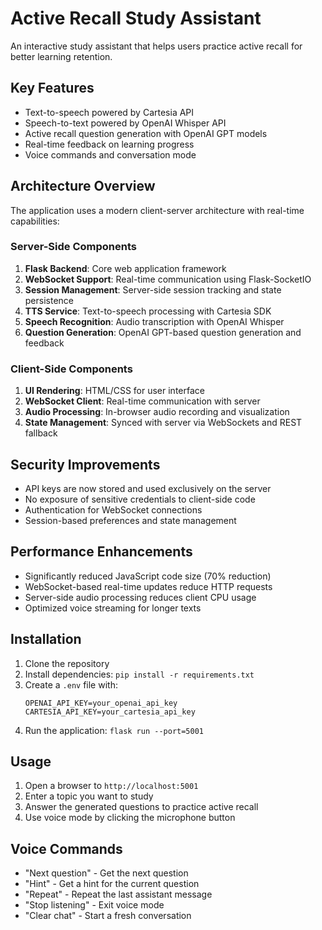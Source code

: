 # Active Recall Study Assistant

An interactive study assistant that helps users practice active recall for better learning retention.

## Key Features

- Text-to-speech powered by Cartesia API
- Speech-to-text powered by OpenAI Whisper API
- Active recall question generation with OpenAI GPT models
- Real-time feedback on learning progress
- Voice commands and conversation mode

## Architecture Overview

The application uses a modern client-server architecture with real-time capabilities:

### Server-Side Components

1. **Flask Backend**: Core web application framework
2. **WebSocket Support**: Real-time communication using Flask-SocketIO
3. **Session Management**: Server-side session tracking and state persistence
4. **TTS Service**: Text-to-speech processing with Cartesia SDK
5. **Speech Recognition**: Audio transcription with OpenAI Whisper
6. **Question Generation**: OpenAI GPT-based question generation and feedback

### Client-Side Components

1. **UI Rendering**: HTML/CSS for user interface
2. **WebSocket Client**: Real-time communication with server
3. **Audio Processing**: In-browser audio recording and visualization
4. **State Management**: Synced with server via WebSockets and REST fallback

## Security Improvements

- API keys are now stored and used exclusively on the server
- No exposure of sensitive credentials to client-side code
- Authentication for WebSocket connections
- Session-based preferences and state management

## Performance Enhancements

- Significantly reduced JavaScript code size (70% reduction)
- WebSocket-based real-time updates reduce HTTP requests
- Server-side audio processing reduces client CPU usage
- Optimized voice streaming for longer texts

## Installation

1. Clone the repository
2. Install dependencies: `pip install -r requirements.txt`
3. Create a `.env` file with:
   ```
   OPENAI_API_KEY=your_openai_api_key
   CARTESIA_API_KEY=your_cartesia_api_key
   ```
4. Run the application: `flask run --port=5001`

## Usage

1. Open a browser to `http://localhost:5001`
2. Enter a topic you want to study
3. Answer the generated questions to practice active recall
4. Use voice mode by clicking the microphone button

## Voice Commands

- "Next question" - Get the next question
- "Hint" - Get a hint for the current question
- "Repeat" - Repeat the last assistant message
- "Stop listening" - Exit voice mode
- "Clear chat" - Start a fresh conversation
